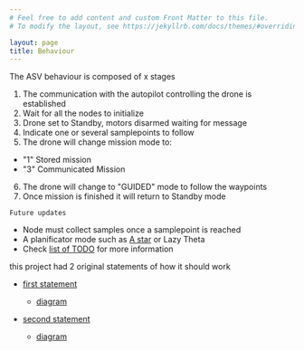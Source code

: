 ```yaml
---
# Feel free to add content and custom Front Matter to this file.
# To modify the layout, see https://jekyllrb.com/docs/themes/#overriding-theme-defaults

layout: page
title: Behaviour
---
```


The ASV behaviour is composed of x stages

1. The communication with the autopilot controlling the drone is established
2. Wait for all the nodes to initialize
3. Drone set to Standby, motors disarmed waiting for message
4. Indicate one or several samplepoints to follow
5. The drone will change mission mode to:
  - "1" Stored mission
  - "3" Communicated Mission
6. The drone will change to "GUIDED" mode to follow the waypoints
7. Once mission is finished it will return to Standby mode

```
Future updates
```
- Node must collect samples once a samplepoint is reached
- A planificator mode such as [A star](/code/Astar.html) or Lazy Theta
- Check [list of TODO](/TODO.html) for more information



this project had 2 original statements of how it should work

- [first statement](https://docs.google.com/document/d/1aB7zIHbFlCjMJU5NLA3QePaBbxN2uUrcRRFxqOyA-6Y/edit?usp=sharing)
  - [diagram](https://drive.google.com/file/d/1wTaNIGYpCW7MTvH8JHc5deldHkSNIUf7/view?usp=sharing)

- [second statement](https://docs.google.com/document/d/1gskgmtnL9DoJ_OiX-3LTHiPfkZdP9JaCFyxJj1FoR2w/edit?usp=sharing)
  - [diagram](https://drive.google.com/file/d/1ER4REKppzclUCrOkx840AATA3piudeuC/view?usp=sharing)
